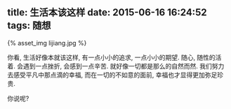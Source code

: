 title: 生活本该这样
date: 2015-06-16 16:24:52
tags: 随想
---

{% asset_img lijiang.jpg %}

你看, 生活好像本就该这样, 有一点小小的追求, 一点小小的期望.  随心, 随性的活着. 会遇到一点挫折, 会感到一点辛苦. 就好像一切都是那么的自然而然. 我们努力去感受平凡中那点滴的幸福, 而在一切的不如意的面前, 幸福也才显得更加弥足珍贵.

你说呢?
